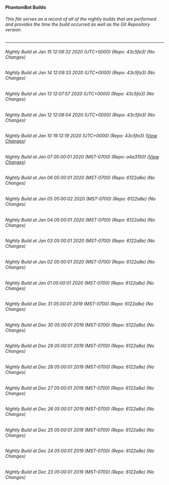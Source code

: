 **PhantomBot Builds**

###### This file serves as a record of all of the nightly builds that are performed and provides the time the build occurred as well as the Git Repository version.
-------------------------------------------------------------------------------------------------------------
###### Nightly Build at Jan 15 12:08:32 2020 (UTC+0000) (Repo: 43c5fa3) (No Changes)
###### Nightly Build at Jan 14 12:09:33 2020 (UTC+0000) (Repo: 43c5fa3) (No Changes)
###### Nightly Build at Jan 13 12:07:57 2020 (UTC+0000) (Repo: 43c5fa3) (No Changes)
###### Nightly Build at Jan 12 12:08:04 2020 (UTC+0000) (Repo: 43c5fa3) (No Changes)
###### Nightly Build at Jan 10 19:12:19 2020 (UTC+0000) (Repo: 43c5fa3) ([View Changes](https://github.com/PhantomBot/PhantomBot/compare/a4a3150...43c5fa3))
###### Nightly Build at Jan 07 05:00:01 2020 (MST-0700) (Repo: a4a3150) ([View Changes](https://github.com/PhantomBot/PhantomBot/compare/6122a8e...a4a3150))
###### Nightly Build at Jan 06 05:00:01 2020 (MST-0700) (Repo: 6122a8e) (No Changes)
###### Nightly Build at Jan 05 05:00:02 2020 (MST-0700) (Repo: 6122a8e) (No Changes)
###### Nightly Build at Jan 04 05:00:01 2020 (MST-0700) (Repo: 6122a8e) (No Changes)
###### Nightly Build at Jan 03 05:00:01 2020 (MST-0700) (Repo: 6122a8e) (No Changes)
###### Nightly Build at Jan 02 05:00:01 2020 (MST-0700) (Repo: 6122a8e) (No Changes)
###### Nightly Build at Jan 01 05:00:01 2020 (MST-0700) (Repo: 6122a8e) (No Changes)
###### Nightly Build at Dec 31 05:00:01 2019 (MST-0700) (Repo: 6122a8e) (No Changes)
###### Nightly Build at Dec 30 05:00:01 2019 (MST-0700) (Repo: 6122a8e) (No Changes)
###### Nightly Build at Dec 29 05:00:01 2019 (MST-0700) (Repo: 6122a8e) (No Changes)
###### Nightly Build at Dec 28 05:00:01 2019 (MST-0700) (Repo: 6122a8e) (No Changes)
###### Nightly Build at Dec 27 05:00:01 2019 (MST-0700) (Repo: 6122a8e) (No Changes)
###### Nightly Build at Dec 26 05:00:01 2019 (MST-0700) (Repo: 6122a8e) (No Changes)
###### Nightly Build at Dec 25 05:00:01 2019 (MST-0700) (Repo: 6122a8e) (No Changes)
###### Nightly Build at Dec 24 05:00:01 2019 (MST-0700) (Repo: 6122a8e) (No Changes)
###### Nightly Build at Dec 23 05:00:01 2019 (MST-0700) (Repo: 6122a8e) (No Changes)

